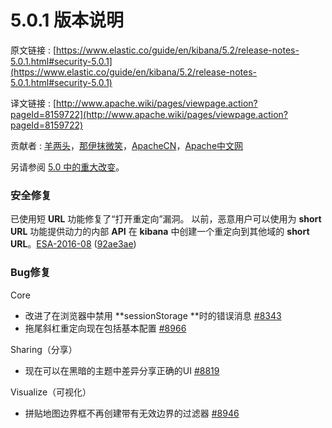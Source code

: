 # 5.0.1 版本说明

原文链接 : [https://www.elastic.co/guide/en/kibana/5.2/release-notes-5.0.1.html#security-5.0.1](https://www.elastic.co/guide/en/kibana/5.2/release-notes-5.0.1.html#security-5.0.1)

译文链接 : [http://www.apache.wiki/pages/viewpage.action?pageId=8159722](http://www.apache.wiki/pages/viewpage.action?pageId=8159722)

贡献者 : [羊两头](/display/~yangyang3)，[那伊抹微笑](/display/~wangyangting)，[ApacheCN](/display/~apachecn)，[Apache中文网](/display/~apachechina)

另请参阅 [5.0 中的重大改变](http://www.apache.wiki/pages/viewpage.action?pageId=8159462)。

### 安全修复

已使用短 **URL** 功能修复了“打开重定向”漏洞。 以前，恶意用户可以使用为 **short URL** 功能提供动力的内部 **API** 在 **kibana** 中创建一个重定向到其他域的 **short URL**。[ESA-2016-08](https://www.elastic.co/community/security/) ([92ae3ae](https://github.com/elastic/kibana/commit/92ae3ae))

### Bug修复

Core

*   改进了在浏览器中禁用 **sessionStorage **时的错误消息 [#8343](https://github.com/elastic/kibana/pull/8343)
*   拖尾斜杠重定向现在包括基本配置 [#8966](https://github.com/elastic/kibana/pull/8966)

Sharing（分享）

*   现在可以在黑暗的主题中差异分享正确的UI [#8819](https://github.com/elastic/kibana/issues/8819)

Visualize（可视化）

*   拼贴地图边界框不再创建带有无效边界的过滤器 [#8946](https://github.com/elastic/kibana/issues/8946)
